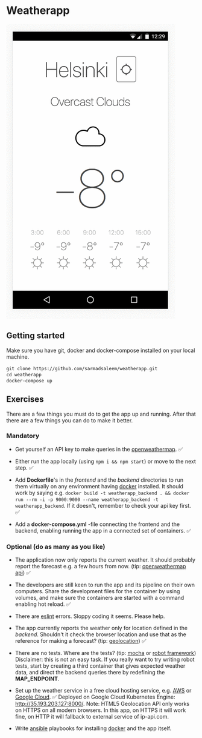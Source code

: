 # Weatherapp

![Alt Text](https://raw.githubusercontent.com/sarmadsaleem/weatherapp/master/frontend/src/public/img/app.gif)

## Getting started
Make sure you have git, docker and docker-compose installed on your local machine.
```
git clone https://github.com/sarmadsaleem/weatherapp.git
cd weatherapp
docker-compose up
```

## Exercises

There are a few things you must do to get the app up and running. After that there are a few things you can do to make it better.

### Mandatory

* Get yourself an API key to make queries in the [openweathermap](http://openweathermap.org/). :white_check_mark:

* Either run the app locally (using `npm i && npm start`) or move to the next step. :white_check_mark:

* Add **Dockerfile**'s in the *frontend* and the *backend* directories to run them virtually on any environment having [docker](https://www.docker.com/) installed. It should work by saying e.g. `docker build -t weatherapp_backend . && docker run --rm -i -p 9000:9000 --name weatherapp_backend -t weatherapp_backend`. If it doesn't, remember to check your api key first. :white_check_mark:

* Add a **docker-compose.yml** -file connecting the frontend and the backend, enabling running the app in a connected set of containers. :white_check_mark:

### Optional (do as many as you like)

* The application now only reports the current weather. It should probably report the forecast e.g. a few hours from now. (tip: [openweathermap api](https://openweathermap.org/forecast5)) :white_check_mark:

* The developers are still keen to run the app and its pipeline on their own computers. Share the development files for the container by using volumes, and make sure the containers are started with a command enabling hot reload. :white_check_mark:

* There are [eslint](http://eslint.org/) errors. Sloppy coding it seems. Please help.

* The app currently reports the weather only for location defined in the *backend*. Shouldn't it check the browser location and use that as the reference for making a forecast? (tip: [geolocation](https://developer.mozilla.org/en-US/docs/Web/API/Geolocation/Using_geolocation)) :white_check_mark:

* There are no tests. Where are the tests? (tip: [mocha](https://mochajs.org/) or [robot framework](http://robotframework.org/)) Disclaimer: this is not an easy task. If you really want to try writing robot tests, start by creating a third container that gives expected weather data, and direct the backend queries there by redefining the **MAP_ENDPOINT**.

* Set up the weather service in a free cloud hosting service, e.g. [AWS](https://aws.amazon.com/free/) or [Google Cloud](https://cloud.google.com/free/). :white_check_mark: Deployed on Google Cloud Kubernetes Engine: http://35.193.203.127:8000/. Note: HTML5 Geolocation API only works on HTTPS on all modern browsers. In this app, on HTTPS it will work fine, on HTTP it will fallback to external service of ip-api.com.

* Write [ansible](http://docs.ansible.com/ansible/intro.html) playbooks for installing [docker](https://www.docker.com/) and the app itself.
